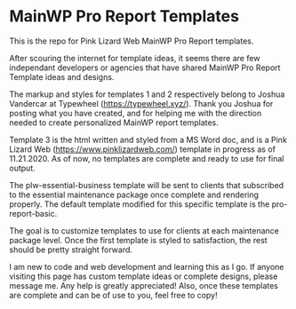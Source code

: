 # MainWP Pro Report Templates
This is the repo for Pink Lizard Web MainWP Pro Report templates. 

After scouring the internet for template ideas, it seems there are few independant developers or agencies that have shared MainWP Pro Report Template ideas and designs. 

The markup and styles for templates 1 and 2 respectively belong to Joshua Vandercar at Typewheel (https://typewheel.xyz/). Thank you Joshua for posting what you have created, and for helping me with the direction needed to create personalized MainWP report templates.

Template 3 is the html written and styled from a MS Word doc, and is a Pink Lizard Web (https://www.pinklizardweb.com/) template in progress as of 11.21.2020. As of now, no templates are complete and ready to use for final output.

The plw-essential-business template will be sent to clients that subscribed to the essential maintenance package once complete and rendering properly. The default template modified for this specific template is the pro-report-basic. 

The goal is to customize templates to use for clients at each maintenance package level. Once the first template is styled to satisfaction, the rest should be  pretty straight forward.

I am new to code and web development and learning this as I go. If anyone visiting this page has custom template ideas or complete designs, please message me. Any help is greatly appreciated! Also, once these templates are complete and can be of use to you, feel free to copy!